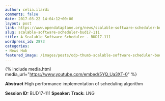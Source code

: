 ```yaml
---
author: celia.ilardi
comments: false
date: 2017-03-22 14:04:12+00:00
layout: post
link: https://www.opendataplane.org/news/scalable-software-scheduler-bud17-111/
slug: scalable-software-scheduler-bud17-111
title: A Scalable Software Scheduler - BUD17-111
wordpress_id: 2873
categories:
- News Hub
featured_image: /images/posts/odp-thumb-scalable-software-scheduler-bud.png
---
```


{% include media.html media_url="https://www.youtube.com/embed/5YQ_Ua3XT-0" %}

**Abstract**
High performance implementation of scheduling algorithm

**Session ID:** BUD17-111
**Speaker:
Track:** LNG
